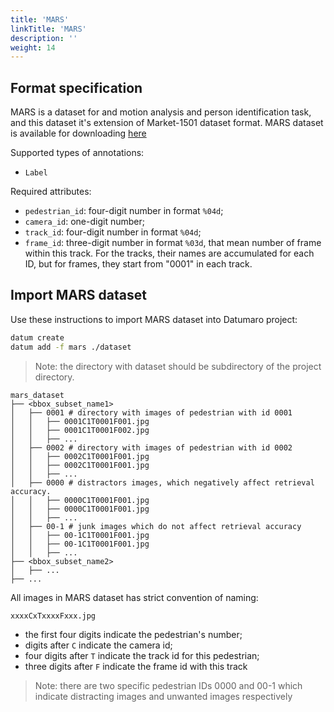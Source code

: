 ```yaml
---
title: 'MARS'
linkTitle: 'MARS'
description: ''
weight: 14
---
```


## Format specification

MARS is a dataset for and motion analysis and person identification task,
and this dataset it's extension of Market-1501 dataset format.
MARS dataset is available for downloading
[here](http://zheng-lab.cecs.anu.edu.au/Project/project_mars.html)

Supported types of annotations:
- `Label`

Required attributes:
- `pedestrian_id`: four-digit number in format `%04d`;
- `camera_id`: one-digit number;
- `track_id`: four-digit number in format `%04d`;
- `frame_id`: three-digit number in format `%03d`, that mean number of
  frame within this track. For the tracks, their names are accumulated
  for each ID, but for frames, they start from "0001" in each track.


## Import MARS dataset

Use these instructions to import MARS dataset into Datumaro project:

```bash
datum create
datum add -f mars ./dataset
```

> Note: the directory with dataset should be subdirectory of the
> project directory.

```
mars_dataset
├── <bbox_subset_name1>
│   ├── 0001 # directory with images of pedestrian with id 0001
│   │   ├── 0001C1T0001F001.jpg
│   │   ├── 0001C1T0001F002.jpg
│   │   ├── ...
│   ├── 0002 # directory with images of pedestrian with id 0002
│   │   ├── 0002C1T0001F001.jpg
│   │   ├── 0002C1T0001F001.jpg
│   │   ├── ...
│   ├── 0000 # distractors images, which negatively affect retrieval accuracy.
│   │   ├── 0000C1T0001F001.jpg
│   │   ├── 0000C1T0001F001.jpg
│   │   ├── ...
│   ├── 00-1 # junk images which do not affect retrieval accuracy
│   │   ├── 00-1C1T0001F001.jpg
│   │   ├── 00-1C1T0001F001.jpg
│   │   ├── ...
├── <bbox_subset_name2>
│   ├── ...
├── ...
```

All images in MARS dataset has strict convention of naming:
```
xxxxCxTxxxxFxxx.jpg
```
- the first four digits indicate the pedestrian's number;
- digits after `C` indicate the camera id;
- four digits after `T` indicate the track id for this pedestrian;
- three digits after `F` indicate the frame id with this track

> Note: there are two specific pedestrian IDs 0000 and 00-1
> which indicate distracting images and unwanted images respectively
